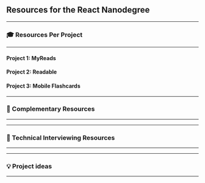 ## Resources for the React Nanodegree

---

### 🎓 Resources Per Project

----

#### Project 1: MyReads

#### Project 2: Readable

#### Project 3: Mobile Flashcards 


---

### 🔧 Complementary Resources

----

---

### 💬 Technical Interviewing Resources

----

---

### 💡 Project ideas

----
